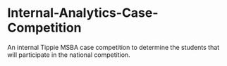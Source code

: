 # Internal-Analytics-Case-Competition
An internal Tippie MSBA case competition to determine the students that will participate in the national competition.

